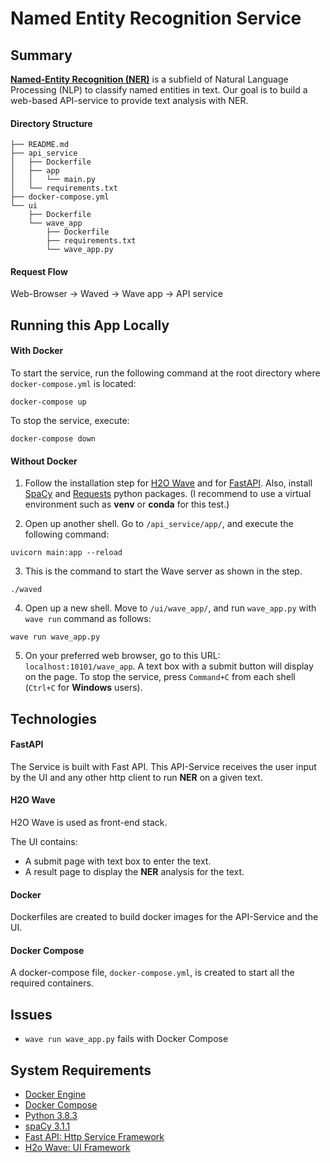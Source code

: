 # Named Entity Recognition Service

## Summary

**[Named-Entity Recognition (NER)](https://en.wikipedia.org/wiki/Named-entity_recognition)** is a subfield of Natural Language Processing (NLP) to classify named entities in text. Our goal is to build a web-based API-service to provide text analysis with NER.

#### Directory Structure
```
├── README.md
├── api_service
│   ├── Dockerfile
│   ├── app
│   │   └── main.py
│   └── requirements.txt
├── docker-compose.yml
└── ui
    ├── Dockerfile
    └── wave_app
        ├── Dockerfile
        ├── requirements.txt
        └── wave_app.py
```

#### Request Flow

Web-Browser -> Waved -> Wave app -> API service

## Running this App Locally

#### With Docker

To start the service, run the following command at the root directory where `docker-compose.yml` is located:
```
docker-compose up
```

To stop the service, execute:
```
docker-compose down
```

#### Without Docker

1. Follow the installation step for [H2O Wave](https://wave.h2o.ai/docs/installation) and for [FastAPI](https://fastapi.tiangolo.com/). Also, install [SpaCy](https://spacy.io/usage) and [Requests](https://www.geeksforgeeks.org/how-to-install-requests-in-python-for-windows-linux-mac/) python packages. (I recommend to use a virtual environment such as **venv** or **conda** for this test.)

2. Open up another shell. Go to `/api_service/app/`, and execute the following command:
```
uvicorn main:app --reload
```

3. This is the command to start the Wave server as shown in the step.
```
./waved
```

4. Open up a new shell. Move to `/ui/wave_app/`, and run `wave_app.py` with `wave run` command as follows:
```
wave run wave_app.py
```

5. On your preferred web browser, go to this URL: `localhost:10101/wave_app`. A text box with a submit button will display on the page. To stop the service, press `Command+C` from each shell (`Ctrl+C` for **Windows** users).

## Technologies

#### FastAPI

The Service is built with Fast API. This API-Service receives the user input by the UI and any other http client to run **NER** on a given text.

#### H2O Wave

H2O Wave is used as front-end stack.

The UI contains:

- A submit page with text box to enter the text.
- A result page to display the **NER** analysis for the text.

#### Docker

Dockerfiles are created to build docker images for the API-Service and the UI.

#### Docker Compose

A docker-compose file, `docker-compose.yml`, is created to start all the required containers.

<!-- #### Test / Demo

- Use the `docker-compose up` command to start all the involved Services![](Aspose.Words.0ea28836-a8cc-4dea-8f6c-cb5332e3b97a.007.png)
- Connect UI to Web-Browser
- Enter text
- Submit text to process **NER**
- Display results -->

## Issues
- `wave run wave_app.py` fails with Docker Compose

## System Requirements
- [Docker Engine](https://docs.docker.com/engine/)
- [Docker Compose](https://docs.docker.com/compose/)
- [Python 3.8.3](https://www.python.org/downloads/release/python-383/)
- [spaCy 3.1.1](https://pypi.org/project/spacy/)
- [Fast API: Http Service Framework](https://fastapi.tiangolo.com/)
- [H2o Wave: UI Framework](https://wave.h2o.ai/)
